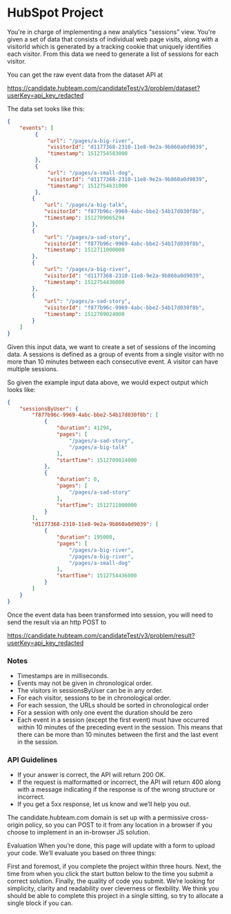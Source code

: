 # HubSpot Project

You're in charge of implementing a new analytics "sessions" view. You're given a set of data that consists of individual web page visits, along with a visitorId which is generated by a tracking cookie that uniquely identifies each visitor. From this data we need to generate a list of sessions for each visitor.

You can get the raw event data from the dataset API at

https://candidate.hubteam.com/candidateTest/v3/problem/dataset?userKey=api_key_redacted

The data set looks like this:

```json
{
    "events": [
         {
             "url": "/pages/a-big-river",
             "visitorId": "d1177368-2310-11e8-9e2a-9b860a0d9039",
             "timestamp": 1512754583000
         },
         {
             "url": "/pages/a-small-dog",
             "visitorId": "d1177368-2310-11e8-9e2a-9b860a0d9039",
             "timestamp": 1512754631000
         },
        {
            "url": "/pages/a-big-talk",
            "visitorId": "f877b96c-9969-4abc-bbe2-54b17d030f8b",
            "timestamp": 1512709065294
        },
        {
            "url": "/pages/a-sad-story",
            "visitorId": "f877b96c-9969-4abc-bbe2-54b17d030f8b",
            "timestamp": 1512711000000
        },
        {
            "url": "/pages/a-big-river",
            "visitorId": "d1177368-2310-11e8-9e2a-9b860a0d9039",
            "timestamp": 1512754436000
        },
        {
            "url": "/pages/a-sad-story",
            "visitorId": "f877b96c-9969-4abc-bbe2-54b17d030f8b",
            "timestamp": 1512709024000
        }
    ]
}
```

Given this input data, we want to create a set of sessions of the incoming data. A sessions is defined as a group of events from a single visitor with no more than 10 minutes between each consecutive event. A visitor can have multiple sessions.

So given the example input data above, we would expect output which looks like:

```json
{
    "sessionsByUser": {
        "f877b96c-9969-4abc-bbe2-54b17d030f8b": [
            {
                "duration": 41294,
                "pages": [
                    "/pages/a-sad-story",
                    "/pages/a-big-talk"
                ],
                "startTime": 1512709024000
            },
            {
                "duration": 0,
                "pages": [
                    "/pages/a-sad-story"
                ],
                "startTime": 1512711000000
            }
        ],
        "d1177368-2310-11e8-9e2a-9b860a0d9039": [
            {
                "duration": 195000,
                "pages": [
                    "/pages/a-big-river",
                    "/pages/a-big-river",
                    "/pages/a-small-dog"
                ],
                "startTime": 1512754436000
            }
        ]
    }
}
```

Once the event data has been transformed into session, you will need to send the result via an http POST to

https://candidate.hubteam.com/candidateTest/v3/problem/result?userKey=api_key_redacted

### Notes
- Timestamps are in milliseconds.
- Events may not be given in chronological order.
- The visitors in sessionsByUser can be in any order.
- For each visitor, sessions to be in chronological order.
- For each session, the URLs should be sorted in chronological order
- For a session with only one event the duration should be zero
- Each event in a session (except the first event) must have occurred within 10 minutes of the preceding event in the session. This means that there can be more than 10 minutes between the first and the last event in the session.

### API Guidelines
- If your answer is correct, the API will return 200 OK.
- If the request is malformatted or incorrect, the API will return 400 along with a message indicating if the response is of the wrong structure or incorrect.
- If you get a 5xx response, let us know and we’ll help you out.

The candidate.hubteam.com domain is set up with a permissive cross-origin policy, so you can POST to it from any location in a browser if you choose to implement in an in-browser JS solution.

Evaluation
When you’re done, this page will update with a form to upload your code. We’ll evaluate you based on three things:

First and foremost, if you complete the project within three hours.
Next, the time from when you click the start button below to the time you submit a correct solution.
Finally, the quality of code you submit. We’re looking for simplicity, clarity and readability over cleverness or flexbility.
We think you should be able to complete this project in a single sitting, so try to allocate a single block if you can.

